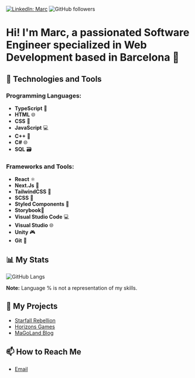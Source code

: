 [![LinkedIn: Marc](https://img.shields.io/badge/-Marc%20Gonzalez%20Moratona-blue?style=flat-square&logo=Linkedin&logoColor=white)](https://www.linkedin.com/in/marc-gonzalez-moratona/)
![GitHub followers](https://img.shields.io/github/followers/MarcGonzalezMoratona?label=Follow&style=social)

# Hi! I'm Marc, a passionated Software Engineer specialized in Web Development based in Barcelona 📍

## 🔧 Technologies and Tools

### Programming Languages: 
- **TypeScript** 🚀
- **HTML** 🌐
- **CSS** 🎨
- **JavaScript** 💻
- **C++** 🔄
- **C#** 🌐
- **SQL** 🗃️

### Frameworks and Tools: 
- **React** ⚛️
- **Next.Js** 🚀
- **TailwindCSS** 🌈
- **SCSS** 🎨
- **Styled Components** 💅
- **Storybook**🎨
- **Visual Studio Code** 💻
- **Visual Studio** 🌐
- **Unity** 🎮
- **Git** 🔄

## 📊 My Stats
![GitHub Langs](https://github-readme-stats.vercel.app/api/top-langs/?username=MarcGonzalezMoratona&layout=compact&theme=radical)

**Note:** Language % is not a representation of my skills.

## 🌱 My Projects
- [Starfall Rebellion](https://starfall-rebellion.vercel.app)
- [Horizons Games](https://horizons-games.vercel.app)
- [MaGoLand Blog](https://magoland.vercel.app)

## 📫 How to Reach Me
- [Email](mailto:marcgonzalezmoratona@gmail.com)
